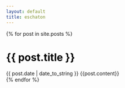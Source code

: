 ```yaml
---
layout: default
title: eschaton
---
```


{% for post in site.posts %} 
  <div class="post_list_item">
    <div class="post_tab">
      <h1 class="post_header"><a href="{{ post.url }}" style='color: #000; text-decoration: none;'>{{ post.title }}</a></h1>      
    </div>
    <div class="post_content">
      <span>{{ post.date | date_to_string }}</span>
      {{post.content}}
    </div>
  </div>
{% endfor %}
